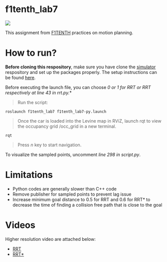 # f1tenth_lab7

<img src="lab7.gif"/>

This assignment from [F1TENTH](https://f1tenth.org/learn.html) practices on motion planning.

# How to run?
**Before cloning this respository**, make sure you have clone the [simulator](https://github.com/f1tenth/f1tenth_simulator) respository and set up the packages properly. The setup instructions can be found [here](https://f1tenth.readthedocs.io/en/stable/going_forward/simulator/sim_install.html).

Before executing the launch file, you can choose **0 or 1 for RRT or RRT* respectively at line 43 in rrt.py.**

> Run the script:

`roslaunch f1tenth_lab7 f1tenth_lab7-py.launch`

> Once the car is loaded into the Levine map in RViZ, launch rqt to view the occupancy grid /occ_grid in a new terminal.

`rqt`

> Press *n* key to start navigation.

To visualize the sampled points, uncomment *line 298 in script.py*.

# Limitations
- Python codes are generally slower than C++ code
- Remove publisher for sampled points to prevent lag issue 
- Increase minimum goal distance to 0.5 for RRT and 0.6 for RRT* to decrease the time of finding a collision free path that is close to the goal

# Videos

Higher resolution video are attached below:
- [RRT](https://drive.google.com/file/d/1uoO-5A-DiadRHuYyd1e01KXwF101nOKt/view?usp=sharing)
- [RRT*](https://drive.google.com/file/d/1PEt6TQ33-OXFt7AcxmZuD-5yDVazPvFn/view?usp=sharing) 

